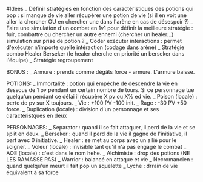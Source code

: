 #Idees
_ Définir stratégies en fonction des caractéristiques des potions qui pop : si manque de vie aller récupérer une potion de vie (si il en voit une aller la chercher OU en chercher une dans l'arène en cas de désespoir ?)
_ Faire une simulation d'un combat en 1v1 pour définir la meilleure stratégie : fuir, combattre ou chercher un autre ennemi (chercher un healer...) simulation sur prise de potion ?
_ Coder exécuter intéractions : permet d'exécuter n'importe quelle intéraction (codage dans arène)
_ Stratégie combo Healer Berseker (le healer cherche en priorité un berseker dans l'équipe)
_ Stratégie regroupement

BONUS :
_ Armure : prends comme dégâts force - armure. L'armure baisse.

POTIONS:
_ Immortalité : potion qui empêche de descendre la vie en dessous de 1 pv pendant un certain nombre de tours. Si ce personnage tue quelqu'un pendant ce délai il récupère X pv ou X% ed vie.
_ Poison (locale) : perte de pv sur X toujours.
_ Vie : +100 PV -100 init.
_ Rage : -30 PV +50 force.
_ Duplication (locale) : division d'un personnage et ses caractéristques en deux

PERSONNAGES:
_ Separator : quand il se fait attaquer, il perd de la vie et se split en deux.
_ Berseker : quand il perd de la vie il gagne de l'initiative, il part avec 0 initiative.
_ Healer : se met au corps avec un allié pour le soigner.
_ Voleur (locale) : invisible tant qu'il n'a pas engagé le combat
_ AOE (locale) : c'est dans le nom hehe.
_ Alchimiste : drop des potions (NE LES RAMASSE PAS)
_ Warrior : balancé en attaque et vie
_ Necromancien : quand quelqu'un meurt il fait pop un squelette
_ Lyche : drrain de vie équivalent à sa force
